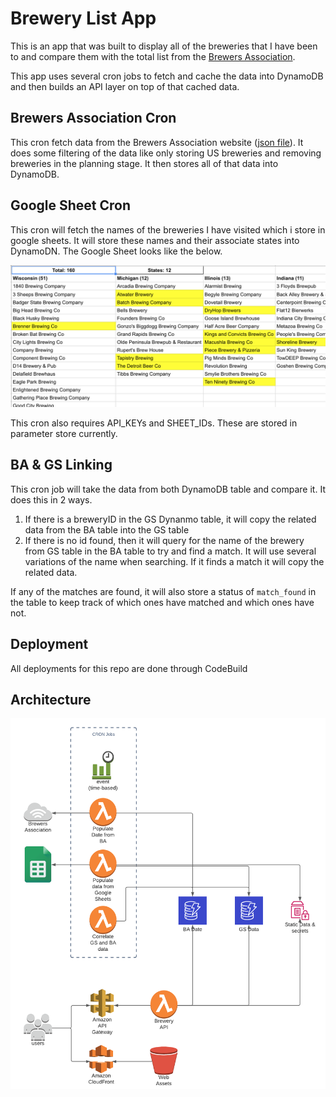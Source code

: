 # Brewery List App

This is an app that was built to display all of the breweries that I have been to and compare them with the total list from the [Brewers Association](https://www.brewersassociation.org/directories/breweries).

This app uses several cron jobs to fetch and cache the data into DynamoDB and then builds an API layer on top of that cached data.

## Brewers Association Cron
This cron fetch data from the Brewers Association website ([json file](https://www.brewersassociation.org/wp-content/themes/ba2019/json-store/breweries/breweries.json)). It does some filtering of the data like only storing US breweries and removing breweries in the planning stage. It then stores all of that data into DynamoDB.

## Google Sheet Cron
This cron will fetch the names of the breweries I have visited which i store in google sheets. It will store these names and their associate states into DynamoDN. The Google Sheet looks like the below.

![Brewery List Google Sheet](images/brewery_list_sheet.png "Brewery List Google Sheet")

This cron also requires API_KEYs and SHEET_IDs. These are stored in parameter store currently.

## BA & GS Linking
This cron job will take the data from both DynamoDB table and compare it. It does this in 2 ways.

1) If there is a breweryID in the GS Dynanmo table, it will copy the related data from the BA table into the GS table
2) If there is no id found, then it will query for the name of the brewery from GS table in the BA table to try and find a match. It will use several variations of the name when searching. If it finds a match it will copy the related data.

If any of the matches are found, it will also store a status of `match_found` in the table to keep track of which ones have matched and which ones have not.

## Deployment
All deployments for this repo are done through CodeBuild

## Architecture

![Arch Diagram](images/Brewery_App_Diagram.png "Arch Diagram")
